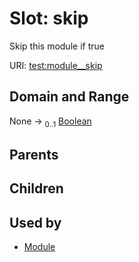 
# Slot: skip


Skip this module if true

URI: [test:module__skip](https://linkml.org/testing/module__skip)


## Domain and Range

None &#8594;  <sub>0..1</sub> [Boolean](types/Boolean.md)

## Parents


## Children


## Used by

 * [Module](Module.md)
